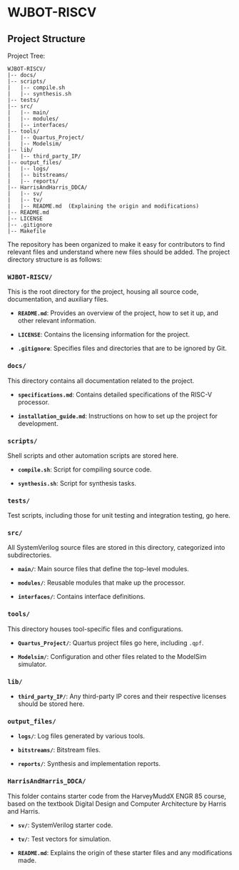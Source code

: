 # WJBOT-RISCV

## Project Structure

Project Tree:

``` plaintext
WJBOT-RISCV/
|-- docs/
|-- scripts/
|   |-- compile.sh
|   |-- synthesis.sh
|-- tests/
|-- src/
|   |-- main/
|   |-- modules/
|   |-- interfaces/
|-- tools/
|   |-- Quartus_Project/
|   |-- Modelsim/
|-- lib/
|   |-- third_party_IP/
|-- output_files/
|   |-- logs/
|   |-- bitstreams/
|   |-- reports/
|-- HarrisAndHarris_DDCA/
|   |-- sv/
|   |-- tv/
|   |-- README.md  (Explaining the origin and modifications)
|-- README.md
|-- LICENSE
|-- .gitignore
|-- Makefile
```

The repository has been organized to make it easy for contributors to find relevant files and understand where new files should be added. The project directory structure is as follows:

### `WJBOT-RISCV/`

This is the root directory for the project, housing all source code, documentation, and auxiliary files.

- **`README.md`**: Provides an overview of the project, how to set it up, and other relevant information.
  
- **`LICENSE`**: Contains the licensing information for the project.
  
- **`.gitignore`**: Specifies files and directories that are to be ignored by Git.

### `docs/`

This directory contains all documentation related to the project.

- **`specifications.md`**: Contains detailed specifications of the RISC-V processor.
  
- **`installation_guide.md`**: Instructions on how to set up the project for development.

### `scripts/`

Shell scripts and other automation scripts are stored here.

- **`compile.sh`**: Script for compiling source code.
  
- **`synthesis.sh`**: Script for synthesis tasks.

### `tests/`

Test scripts, including those for unit testing and integration testing, go here.

### `src/`

All SystemVerilog source files are stored in this directory, categorized into subdirectories.

- **`main/`**: Main source files that define the top-level modules.
  
- **`modules/`**: Reusable modules that make up the processor.
  
- **`interfaces/`**: Contains interface definitions.

### `tools/`

This directory houses tool-specific files and configurations.

- **`Quartus_Project/`**: Quartus project files go here, including `.qpf`.
  
- **`Modelsim/`**: Configuration and other files related to the ModelSim simulator.

### `lib/`

- **`third_party_IP/`**: Any third-party IP cores and their respective licenses should be stored here.

### `output_files/`

- **`logs/`**: Log files generated by various tools.
  
- **`bitstreams/`**: Bitstream files.
  
- **`reports/`**: Synthesis and implementation reports.

### `HarrisAndHarris_DDCA/`

This folder contains starter code from the HarveyMuddX ENGR 85 course, based on the textbook Digital Design and Computer Architecture by Harris and Harris.

- **`sv/`**: SystemVerilog starter code.
  
- **`tv/`**: Test vectors for simulation.

- **`README.md`**: Explains the origin of these starter files and any modifications made.
